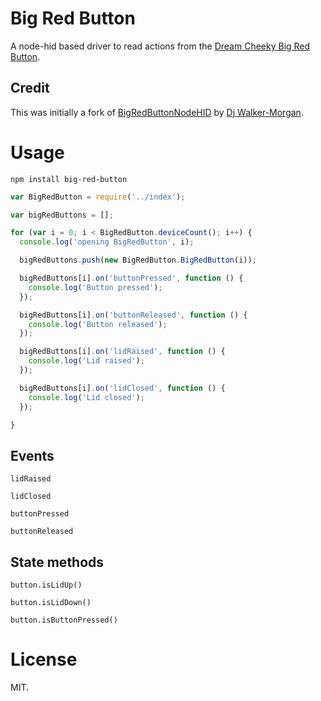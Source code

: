 # Big Red Button

A node-hid based driver to read actions from the [Dream Cheeky Big Red Button](http://dreamcheeky.com/big-red-button).

## Credit

This was initially a fork of [BigRedButtonNodeHID](https://github.com/codepope/BigRedButtonNodeHID) by [Dj Walker-Morgan](https://github.com/codepope).

# Usage

```
npm install big-red-button
```

```javascript
var BigRedButton = require('../index');

var bigRedButtons = [];

for (var i = 0; i < BigRedButton.deviceCount(); i++) {
  console.log('opening BigRedButton', i);

  bigRedButtons.push(new BigRedButton.BigRedButton(i));

  bigRedButtons[i].on('buttonPressed', function () {
    console.log('Button pressed');
  });

  bigRedButtons[i].on('buttonReleased', function () {
    console.log('Button released');
  });

  bigRedButtons[i].on('lidRaised', function () {
    console.log('Lid raised');
  });

  bigRedButtons[i].on('lidClosed', function () {
    console.log('Lid closed');
  });

}
```

## Events

`lidRaised`

`lidClosed`

`buttonPressed`

`buttonReleased`

## State methods

`button.isLidUp()`

`button.isLidDown()`

`button.isButtonPressed()`

# License

MIT.
